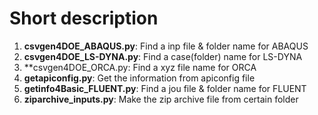 # Short description
1. **csvgen4DOE_ABAQUS.py**: Find a inp file & folder name for ABAQUS
2. **csvgen4DOE_LS-DYNA.py**: Find a case(folder) name for LS-DYNA
3. **csvgen4DOE_ORCA.py: Find a xyz file name for ORCA
4. **getapiconfig.py**: Get the information from apiconfig file
5. **getinfo4Basic_FLUENT.py**: Find a jou file & folder name for FLUENT
6. **ziparchive_inputs.py**: Make the zip archive file from certain folder
